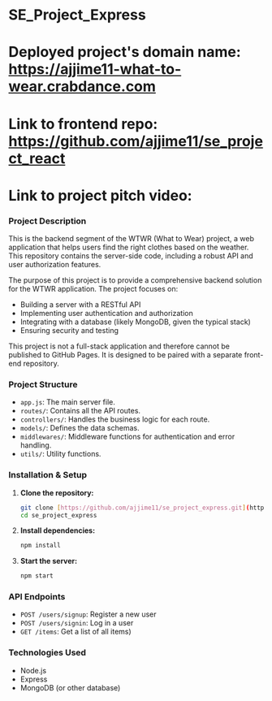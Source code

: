 # SE_Project_Express

# Deployed project's domain name: https://ajjime11-what-to-wear.crabdance.com

# Link to frontend repo: https://github.com/ajjime11/se_project_react

# Link to project pitch video:

### Project Description

This is the backend segment of the WTWR (What to Wear) project, a web application that helps users find the right clothes based on the weather. This repository contains the server-side code, including a robust API and user authorization features.

The purpose of this project is to provide a comprehensive backend solution for the WTWR application. The project focuses on:

- Building a server with a RESTful API
- Implementing user authentication and authorization
- Integrating with a database (likely MongoDB, given the typical stack)
- Ensuring security and testing

This project is not a full-stack application and therefore cannot be published to GitHub Pages. It is designed to be paired with a separate front-end repository.

### Project Structure

- `app.js`: The main server file.
- `routes/`: Contains all the API routes.
- `controllers/`: Handles the business logic for each route.
- `models/`: Defines the data schemas.
- `middlewares/`: Middleware functions for authentication and error handling.
- `utils/`: Utility functions.

### Installation & Setup

1.  **Clone the repository:**
    ```bash
    git clone [https://github.com/ajjime11/se_project_express.git](https://github.com/ajjime11/se_project_express.git)
    cd se_project_express
    ```
2.  **Install dependencies:**
    ```bash
    npm install
    ```
3.  **Start the server:**
    ```bash
    npm start
    ```

### API Endpoints

- `POST /users/signup`: Register a new user
- `POST /users/signin`: Log in a user
- `GET /items`: Get a list of all items)

### Technologies Used

- Node.js
- Express
- MongoDB (or other database)
